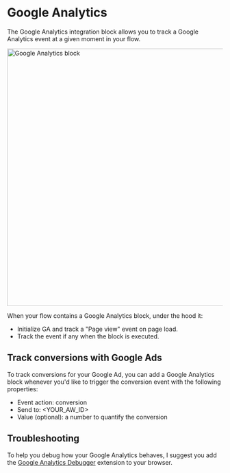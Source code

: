 # Google Analytics

The Google Analytics integration block allows you to track a Google Analytics event at a given moment in your flow.

<img
  src="/img/blocks/integrations/ga.png"
  width="600"
  alt="Google Analytics block"
/>

When your flow contains a Google Analytics block, under the hood it:

- Initialize GA and track a "Page view" event on page load.
- Track the event if any when the block is executed.

## Track conversions with Google Ads

To track conversions for your Google Ad, you can add a Google Analytics block whenever you'd like to trigger the conversion event with the following properties:

- Event action: conversion
- Send to: <YOUR_AW_ID>
- Value (optional): a number to quantify the conversion

## Troubleshooting

To help you debug how your Google Analytics behaves, I suggest you add the [Google Analytics Debugger](https://chrome.google.com/webstore/detail/google-analytics-debugger/jnkmfdileelhofjcijamephohjechhna) extension to your browser.
